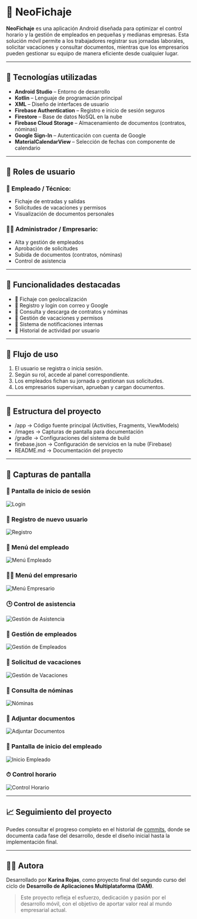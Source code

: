 # 📲 NeoFichaje

**NeoFichaje** es una aplicación Android diseñada para optimizar el control horario y la gestión de empleados en pequeñas y medianas empresas. Esta solución móvil permite a los trabajadores registrar sus jornadas laborales, solicitar vacaciones y consultar documentos, mientras que los empresarios pueden gestionar su equipo de manera eficiente desde cualquier lugar.

---

## 🚀 Tecnologías utilizadas

- **Android Studio** – Entorno de desarrollo
- **Kotlin** – Lenguaje de programación principal
- **XML** – Diseño de interfaces de usuario
- **Firebase Authentication** – Registro e inicio de sesión seguros
- **Firestore** – Base de datos NoSQL en la nube
- **Firebase Cloud Storage** – Almacenamiento de documentos (contratos, nóminas)
- **Google Sign-In** – Autenticación con cuenta de Google
- **MaterialCalendarView** – Selección de fechas con componente de calendario

---

## 👥 Roles de usuario

### 👤 Empleado / Técnico:
- Fichaje de entradas y salidas
- Solicitudes de vacaciones y permisos
- Visualización de documentos personales

### 🧑‍💼 Administrador / Empresario:
- Alta y gestión de empleados
- Aprobación de solicitudes
- Subida de documentos (contratos, nóminas)
- Control de asistencia

---
## 🧩 Funcionalidades destacadas

- 📅 Fichaje con geolocalización
- 🔐 Registro y login con correo y Google
- 📄 Consulta y descarga de contratos y nóminas
- 🌴 Gestión de vacaciones y permisos
- 🔔 Sistema de notificaciones internas
- 🧾 Historial de actividad por usuario

---

## 🔄 Flujo de uso

1. El usuario se registra o inicia sesión.
2. Según su rol, accede al panel correspondiente.
3. Los empleados fichan su jornada o gestionan sus solicitudes.
4. Los empresarios supervisan, aprueban y cargan documentos.

---

## 📂 Estructura del proyecto
- /app → Código fuente principal (Activities, Fragments, ViewModels)
- /images → Capturas de pantalla para documentación
- /gradle → Configuraciones del sistema de build
- firebase.json → Configuración de servicios en la nube (Firebase)
- README.md → Documentación del proyecto

---

## 📸 Capturas de pantalla

### 🔐 Pantalla de inicio de sesión
![Login](images/login.png)

### 📝 Registro de nuevo usuario
![Registro](images/registro.png)

### 👤 Menú del empleado
![Menú Empleado](images/menuEmpleado.png)

### 🧑‍💼 Menú del empresario
![Menú Empresario](images/menuEmpresario.png)

### 🕒 Control de asistencia
![Gestión de Asistencia](images/gestionAsistencia.png)

### 👥 Gestión de empleados
![Gestión de Empleados](images/gestionEmpleados.png)

### 🌴 Solicitud de vacaciones
![Gestión de Vacaciones](images/gestionVacaciones.png)

### 📄 Consulta de nóminas
![Nóminas](images/nomina.png)

### 📎 Adjuntar documentos
![Adjuntar Documentos](images/adjuntarDocumentos.png)

### 🏁 Pantalla de inicio del empleado
![Inicio Empleado](images/inicioEmpleado.png)

### ⏱ Control horario
![Control Horario](images/controlHorario.png)

---

## 📈 Seguimiento del proyecto

Puedes consultar el progreso completo en el historial de [commits](https://github.com/KarinaRojasDev/proyecto-neo-fichaje/commits/main), donde se documenta cada fase del desarrollo, desde el diseño inicial hasta la implementación final.

---

## 👩‍💻 Autora

Desarrollado por **Karina Rojas**, como proyecto final del segundo curso del ciclo de **Desarrollo de Aplicaciones Multiplataforma (DAM)**.

> Este proyecto refleja el esfuerzo, dedicación y pasión por el desarrollo móvil, con el objetivo de aportar valor real al mundo empresarial actual.

